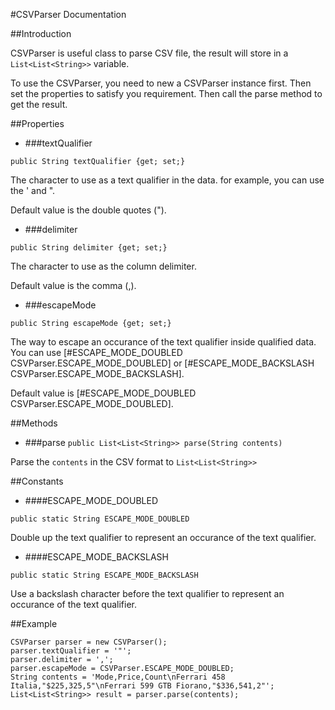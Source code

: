 #CSVParser Documentation

##Introduction

CSVParser is useful class to parse CSV file, the result will store in a `List<List<String>>` variable.

To use the CSVParser, you need to new a CSVParser instance first. Then set the properties to satisfy you requirement. Then call the parse method to get the result.

##Properties

  * ###textQualifier

  `public String textQualifier {get; set;}`

  The character to use as a text qualifier in the data. for example, you can use the ' and ".

  Default value is the double quotes (").

  * ###delimiter

  `public String delimiter {get; set;}` 

  The character to use as the column delimiter.

  Default value is the comma (,).

  * ###escapeMode

  `public String escapeMode {get; set;}`

  The way to escape an occurance of the text qualifier inside qualified data. You can use [#ESCAPE_MODE_DOUBLED CSVParser.ESCAPE_MODE_DOUBLED] or [#ESCAPE_MODE_BACKSLASH CSVParser.ESCAPE_MODE_BACKSLASH].

  Default value is [#ESCAPE_MODE_DOUBLED CSVParser.ESCAPE_MODE_DOUBLED].

##Methods

  * ###parse
  `public List<List<String>> parse(String contents)`

  Parse the `contents` in the CSV format to `List<List<String>>`

##Constants

  * ####ESCAPE_MODE_DOUBLED

  `public static String ESCAPE_MODE_DOUBLED`

  Double up the text qualifier to represent an occurance of the text qualifier.
  
  * ####ESCAPE_MODE_BACKSLASH

  `public static String ESCAPE_MODE_BACKSLASH`

  Use a backslash character before the text qualifier to represent an occurance of the text qualifier.

##Example

```apex
CSVParser parser = new CSVParser();
parser.textQualifier = '"';
parser.delimiter = ',';
parser.escapeMode = CSVParser.ESCAPE_MODE_DOUBLED;
String contents = 'Mode,Price,Count\nFerrari 458 Italia,"$225,325,5"\nFerrari 599 GTB Fiorano,"$336,541,2"';
List<List<String>> result = parser.parse(contents);
```
